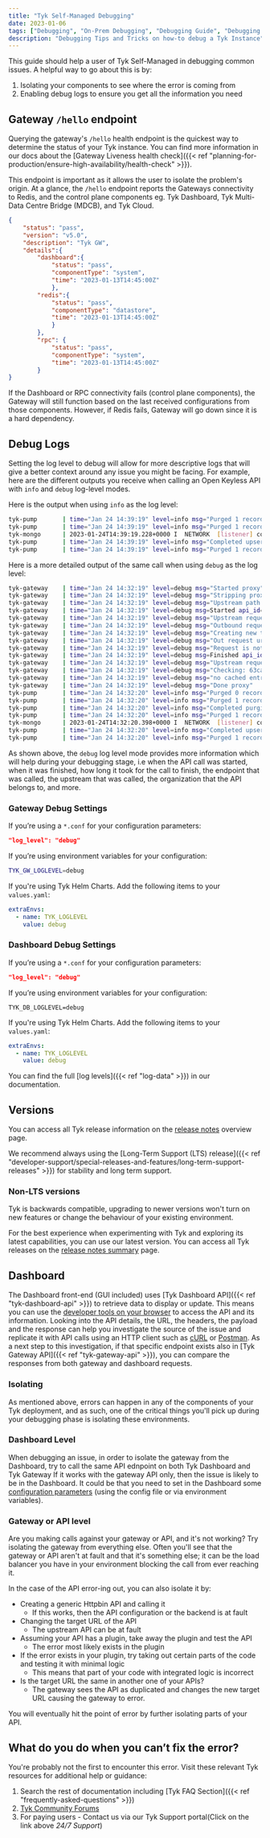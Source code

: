 ```yaml
---
title: "Tyk Self-Managed Debugging"
date: 2023-01-06
tags: ["Debugging", "On-Prem Debugging", "Debugging Guide", "Debugging Tips", "Tyk Self-Managed", "Tyk debugging", "Tyk debugging series" ]
description: "Debugging Tips and Tricks on how-to debug a Tyk Instance"
---
```


This guide should help a user of Tyk Self-Managed in debugging common issues. A helpful way to go about this is by:

1. Isolating your components to see where the error is coming from
2. Enabling debug logs to ensure you get all the information you need

## Gateway `/hello` endpoint

Querying the gateway's `/hello` health endpoint is the quickest way to determine the status of your Tyk instance. You can find more information in our docs about the [Gateway Liveness health check]({{< ref "planning-for-production/ensure-high-availability/health-check" >}}).

This endpoint is important as it allows the user to isolate the problem's origin. At a glance, the `/hello` endpoint reports the Gateways connectivity to Redis, and the control plane components eg. Tyk Dashboard, Tyk Multi-Data Centre Bridge (MDCB), and Tyk Cloud. 

```json
{
    "status": "pass",
    "version": "v5.0",
    "description": "Tyk GW",
    "details":{
        "dashboard":{
            "status": "pass",
            "componentType": "system",
            "time": "2023-01-13T14:45:00Z"
            },
        "redis":{
            "status": "pass",
            "componentType": "datastore",
            "time": "2023-01-13T14:45:00Z"
            }
        },
        "rpc": {
            "status": "pass",
            "componentType": "system",
            "time": "2023-01-13T14:45:00Z"
        }
}
```

If the Dashboard or RPC connectivity fails (control plane components), the Gateway will still function based on the last received configurations from those components. However, if Redis fails, Gateway will go down since it is a hard dependency.

## Debug Logs

Setting the log level to debug will allow for more descriptive logs that will give a better context around any issue you might be facing. For example, here are the different outputs you receive when calling an Open Keyless API with `info` and `debug` log-level modes.

Here is the output when using `info` as the log level:

```bash
tyk-pump       | time="Jan 24 14:39:19" level=info msg="Purged 1 records..." prefix=mongo-pump
tyk-pump       | time="Jan 24 14:39:19" level=info msg="Purged 1 records..." prefix=mongo-pump-selective
tyk-mongo      | 2023-01-24T14:39:19.228+0000 I  NETWORK  [listener] connection accepted from 172.20.0.2:51028 #19 (19 connections now open)
tyk-pump       | time="Jan 24 14:39:19" level=info msg="Completed upserting" collection="tyk_analytics_aggregates" prefix=mongo-pump-aggregate
tyk-pump       | time="Jan 24 14:39:19" level=info msg="Purged 1 records..." prefix=mongo-pump-aggregate
```

Here is a more detailed output of the same call when using `debug` as the log level:

```bash
tyk-gateway    | time="Jan 24 14:32:19" level=debug msg="Started proxy"
tyk-gateway    | time="Jan 24 14:32:19" level=debug msg="Stripping proxy listen path: /api1/"
tyk-gateway    | time="Jan 24 14:32:19" level=debug msg="Upstream path is: /get"
tyk-gateway    | time="Jan 24 14:32:19" level=debug msg=Started api_id=63666619de884d0563ee3ccc67d57929 api_name=api1 mw=ReverseProxy org_id=63ca963f6888c7000191890e ts=1674570739659369736
tyk-gateway    | time="Jan 24 14:32:19" level=debug msg="Upstream request URL: /get" api_id=63666619de884d0563ee3ccc67d57929 api_name=api1 mw=ReverseProxy org_id=63ca963f6888c7000191890e
tyk-gateway    | time="Jan 24 14:32:19" level=debug msg="Outbound request URL: http://httpbin.org/get" api_id=63666619de884d0563ee3ccc67d57929 api_name=api1 mw=ReverseProxy org_id=63ca963f6888c7000191890e
tyk-gateway    | time="Jan 24 14:32:19" level=debug msg="Creating new transport" api_id=63666619de884d0563ee3ccc67d57929 api_name=api1 mw=ReverseProxy org_id=63ca963f6888c7000191890e
tyk-gateway    | time="Jan 24 14:32:19" level=debug msg="Out request url: http://httpbin.org/get" api_id=63666619de884d0563ee3ccc67d57929 api_name=api1 mw=ReverseProxy org_id=63ca963f6888c7000191890e
tyk-gateway    | time="Jan 24 14:32:19" level=debug msg="Request is not cacheable" mw=ResponseCacheMiddleware
tyk-gateway    | time="Jan 24 14:32:19" level=debug msg=Finished api_id=63666619de884d0563ee3ccc67d57929 api_name=api1 mw=ReverseProxy ns=316559477 org_id=63ca963f6888c7000191890e
tyk-gateway    | time="Jan 24 14:32:19" level=debug msg="Upstream request took (ms): 316.639871"
tyk-gateway    | time="Jan 24 14:32:19" level=debug msg="Checking: 63ca963f6888c7000191890e" api_id=63666619de884d0563ee3ccc67d57929 api_name=api1 org_id=63ca963f6888c7000191890e
tyk-gateway    | time="Jan 24 14:32:19" level=debug msg="no cached entry found, returning 7 days" api_id=63666619de884d0563ee3ccc67d57929 api_name=api1 org_id=63ca963f6888c7000191890e
tyk-gateway    | time="Jan 24 14:32:19" level=debug msg="Done proxy"
tyk-pump       | time="Jan 24 14:32:20" level=info msg="Purged 0 records..." prefix=mongo-pump-aggregate
tyk-pump       | time="Jan 24 14:32:20" level=info msg="Purged 1 records..." prefix=mongo-pump-selective
tyk-pump       | time="Jan 24 14:32:20" level=info msg="Completed purging the records" collection="tyk_analytics" number of records=1 prefix=mongo-pump
tyk-pump       | time="Jan 24 14:32:20" level=info msg="Purged 1 records..." prefix=mongo-pump
tyk-mongo      | 2023-01-24T14:32:20.398+0000 I  NETWORK  [listener] connection accepted from 172.20.0.3:54712 #19 (19 connections now open)
tyk-pump       | time="Jan 24 14:32:20" level=info msg="Completed upserting" collection="tyk_analytics_aggregates" prefix=mongo-pump-aggregate
tyk-pump       | time="Jan 24 14:32:20" level=info msg="Purged 1 records..." prefix=mongo-pump-aggregate

```

As shown above, the `debug` log level mode provides more information which will help during your debugging stage, i.e when the API call was started, when it was finished, how long it took for the call to finish, the endpoint that was called, the upstream that was called, the organization that the API belongs to, and more.

### Gateway Debug Settings

If you’re using a `*.conf` for your configuration parameters:

```json
"log_level": "debug"
```

If you’re using environment variables for your configuration:

```bash
TYK_GW_LOGLEVEL=debug
```

If you're using Tyk Helm Charts. Add the following items to your `values.yaml`:

```yaml
extraEnvs:
  - name: TYK_LOGLEVEL
    value: debug
```

### Dashboard Debug Settings

If you’re using a `*.conf` for your configuration parameters:

```json
"log_level": "debug"
```

If you’re using environment variables for your configuration:

```
TYK_DB_LOGLEVEL=debug
```

If you're using Tyk Helm Charts. Add the following items to your `values.yaml`:

```yaml
extraEnvs:
  - name: TYK_LOGLEVEL
    value: debug
```

You can find the full [log levels]({{< ref "log-data" >}}) in our documentation.

## Versions

You can access all Tyk release information on the [release notes](https://tyk.io/docs/developer-support/tyk-release-summary/overview/) overview page.

We recommend always using the [Long-Term Support (LTS) release]({{< ref "developer-support/special-releases-and-features/long-term-support-releases" >}}) for stability and long term support.

### Non-LTS versions
Tyk is backwards compatible, upgrading to newer versions won't turn on new features or change the behaviour of your existing environment.

For the best experience when experimenting with Tyk and exploring its latest capabilities, you can use our latest version. You can access all Tyk releases on the [release notes summary](https://tyk.io/docs/developer-support/tyk-release-summary/overview/) page. 

## Dashboard

The Dashboard front-end (GUI included) uses [Tyk Dashboard API]({{< ref "tyk-dashboard-api" >}}) to retrieve data to display or update. This means you can use the [developer tools on your browser](https://developer.mozilla.org/en-US/docs/Learn/Common_questions/Tools_and_setup/What_are_browser_developer_tools) to access the API and its information. Looking into the API details, the URL, the headers, the payload and the response can help you investigate the source of the issue and replicate it with API calls using an HTTP client such as [cURL](https://curl.se/) or [Postman](https://www.postman.com/).
As a next step to this investigation, if that specific endpoint exists also in [Tyk Gateway API]({{< ref "tyk-gateway-api" >}}), you can compare the responses from both gateway and dashboard requests. 

### Isolating

As mentioned above, errors can happen in any of the components of your Tyk deployment, and as such, one of the critical things you'll pick up during your debugging phase is isolating these environments.

### Dashboard Level

When debugging an issue, in order to isolate the gateway from the Dashboard, try to call the same API ednpoint on both Tyk Dashboard and Tyk Gateway 
If it works with the gateway API only, then the issue is likely to be in the Dashboard. It could be that you need to set in the Dashboard some [configuration parameters](https://tyk.io/docs/tyk-dashboard/configuration/) (using the config file or via environment variables).

### Gateway or API level

Are you making calls against your gateway or API, and it's not working? Try isolating the gateway from everything else. Often you'll see that the gateway or API aren't at fault and that it's something else; it can be the load balancer you have in your environment blocking the call from ever reaching it.

In the case of the API error-ing out, you can also isolate it by:

- Creating a generic Httpbin API and calling it
    - If this works, then the API configuration or the backend is at fault
- Changing the target URL of the API
    - The upstream API can be at fault
- Assuming your API has a plugin, take away the plugin and test the API
    - The error most likely exists in the plugin
- If the error exists in your plugin, try taking out certain parts of the code and testing it with minimal logic
    - This means that part of your code with integrated logic is incorrect
- Is the target URL the same in another one of your APIs?
    - The gateway sees the API as duplicated and changes the new target URL causing the gateway to error.

You will eventually hit the point of error by further isolating parts of your API.

## What do you do when you can’t fix the error?
You're probably not the first to encounter this error. Visit these relevant Tyk resources for additional help or guidance:

1. Search the rest of documentation including [Tyk FAQ Section]({{< ref "frequently-asked-questions" >}})
2. [Tyk Community Forums](https://community.tyk.io/)
3. For paying users - Contact us via our Tyk Support portal(Click on the link above *24/7 Support*)
